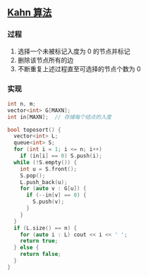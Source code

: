 ## [Kahn 算法]( https://oi-wiki.org/graph/topo/#kahn-%E7%AE%97%E6%B3%95 "Permanent link")
### 过程
1. 选择一个未被标记入度为 0 的节点并标记
2. 删除该节点所有的边
3. 不断重复上述过程直至可选择的节点个数为 0
### 实现
```C++
int n, m;
vector<int> G[MAXN];
int in[MAXN];  // 存储每个结点的入度

bool toposort() {
  vector<int> L;
  queue<int> S;
  for (int i = 1; i <= n; i++)
    if (in[i] == 0) S.push(i);
  while (!S.empty()) {
    int u = S.front();
    S.pop();
    L.push_back(u);
    for (auto v : G[u]) {
      if (--in[v] == 0) {
        S.push(v);
      }
    }
  }
  if (L.size() == n) {
    for (auto i : L) cout << i << ' ';
    return true;
  } else {
    return false;
  }
}
```
